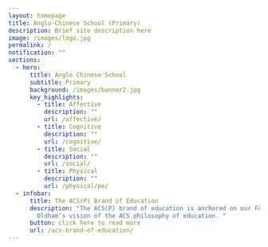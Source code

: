 ```yaml
---
layout: homepage
title: Anglo-Chinese School (Primary)
description: Brief site description here
image: /images/logo.jpg
permalink: /
notification: ""
sections:
  - hero:
      title: Anglo Chinese School
      subtitle: Primary
      background: /images/banner2.jpg
      key_highlights:
        - title: Affective
          description: ""
          url: /affective/
        - title: Cognitive
          description: ""
          url: /cognitive/
        - title: Social
          description: ""
          url: /social/
        - title: Physical
          description: ""
          url: /physical/pe/
  - infobar:
      title: The ACS(P) Brand of Education
      description: "The ACS(P) brand of education is anchored on our Founder, Bishop
        Oldham’s vision of the ACS philosophy of education. "
      button: click here to read more
      url: /acs-brand-of-education/
---
```

